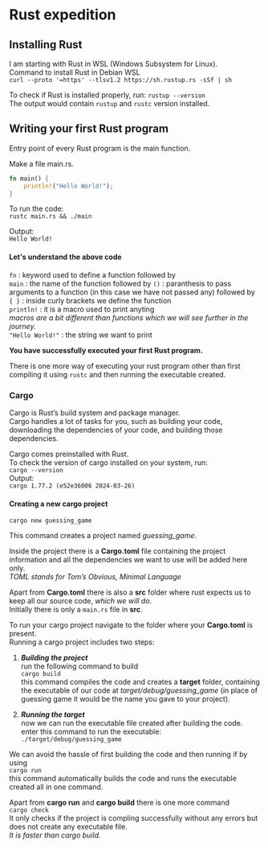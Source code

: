# Rust expedition

## Installing Rust
I am starting with Rust in WSL (Windows Subsystem for Linux).  
Command to install Rust in Debian WSL  
`curl --proto '=https' --tlsv1.2 https://sh.rustup.rs -sSf | sh`

To check if Rust is installed properly, run:
`rustup --version`  
The output would contain `rustup` and `rustc` version installed.

## Writing your first Rust program
Entry point of every Rust program is the main function.  

Make a file main.rs.  
```rust
fn main() {
    println!("Hello World!");
}
```
To run the code:  
`rustc main.rs && ./main`  

Output:  
`Hello World!`

#### Let's understand the above code
`fn` : keyword used to define a function followed by  
`main` : the name of the function followed by
`()` : paranthesis to pass arguments to a function (in this case we have not passed any) followed by  
`{ }` : inside curly brackets we define the function  
`println!` : it is a macro used to print anyting  
*macros are a bit different than functions which we will see further in the journey.*  
`"Hello World!"` : the string we want to print

**You have successfully executed your first Rust program.**

There is one more way of executing your rust program other than first compiling it using `rustc` and then running the executable created.
### Cargo

Cargo is Rust’s build system and package manager.  
Cargo handles a lot of tasks for you, such as building your code, downloading the dependencies of your code, and building those dependencies.

Cargo comes preinstalled with Rust.  
To check the version of cargo installed on your system, run:  
`cargo --version`  
Output:  
`cargo 1.77.2 (e52e36006 2024-03-26)`  

#### Creating a new cargo project
`cargo new guessing_game`

This command creates a project named *guessing_game*.  

Inside the project there is a **Cargo.toml** file containing the project information and all the dependencies we want to use will be added here only.  
*TOML stands for Tom’s Obvious, Minimal Language*

Apart from **Cargo.toml** there is also a **src** folder where rust expects us to keep all our source code, *which we will do*.  
Initially there is only a `main.rs` file in **src**.

To run your cargo project navigate to the folder where your **Cargo.toml** is present.  
Running a cargo project includes two steps:  
1. ***Building the project***  
run the following command to build  
`cargo build`  
this command compiles the code and creates a **target** folder, containing the executable of our code at *target/debug/guessing_game* (in place of guessing game it would be the name you gave to your project).

2. ***Running the target***  
now we can run the executable file created after building the code.  
enter this command to run the executable:  
`./target/debug/guessing_game`  

We can avoid the hassle of first building the code and then running if by using  
`cargo run`  
this command automatically builds the code and runs the executable created all in one command.

Apart from **cargo run** and **cargo build** there is one more command  
`cargo check`  
It only checks if the project is compling successfully without any errors but does not create any executable file.  
*It is faster than cargo build.*
